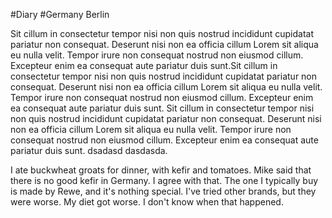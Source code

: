 #Diary #Germany Berlin

Sit cillum in consectetur tempor nisi non quis nostrud incididunt cupidatat pariatur non consequat. Deserunt nisi non ea officia cillum Lorem sit aliqua eu nulla velit. Tempor irure non consequat nostrud non eiusmod cillum. Excepteur enim ea consequat aute pariatur duis sunt.Sit cillum in consectetur tempor nisi non quis nostrud incididunt cupidatat pariatur non consequat. Deserunt nisi non ea officia cillum Lorem sit aliqua eu nulla velit. Tempor irure non consequat nostrud non eiusmod cillum. Excepteur enim ea consequat aute pariatur duis sunt.
Sit cillum in consectetur tempor nisi non quis nostrud incididunt cupidatat pariatur non consequat. Deserunt nisi non ea officia cillum Lorem sit aliqua eu nulla velit.
Tempor irure non consequat nostrud non eiusmod cillum. Excepteur enim ea consequat aute pariatur duis sunt.
dsadasd
dasdasda.

I ate buckwheat groats for dinner, with kefir and tomatoes. Mike said that there is no good kefir in Germany. I agree with that. The one I typically buy is made by Rewe, and it's nothing special. I've tried other brands, but they were worse. My diet got worse. I don't know when that happened.